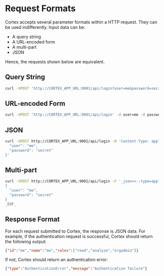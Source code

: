 # Request Formats

Cortex accepts several parameter formats within a HTTP request. They can be used indifferently. Input data can be:

- A query string
- A URL-encoded form
- A multi-part
- JSON

Hence, the requests shown below are equivalent.

## Query String

```bash
curl -XPOST 'http://CORTEX_APP_URL:9001/api/login?user=me&password=secret'
```

## URL-encoded Form

```bash
curl -XPOST 'http://CORTEX_APP_URL:9001/api/login' -d user=me -d password=secret
```

## JSON

```bash
curl -XPOST http://CORTEX_APP_URL:9001/api/login -H 'Content-Type: application/json' -d '{
  "user": "me",
  "password": "secret"
}'
```

## Multi-part

```bash
curl -XPOST http://CORTEX_APP_URL:9001/api/login -F '_json=<-;type=application/json' << _EOF_
{
  "user": "me",
  "password": "secret"
}
_EOF_
```

## Response Format

For each request submitted to Cortex, the response is JSON data. For example, if the authentication request is successful, Cortex should return the following output:

```json
{"id":"me","name":"me","roles":["read","analyze","orgadmin"]}
```

If not, Cortex should return an authentication error:

```json
{"type":"AuthenticationError","message":"Authentication failure"}
```